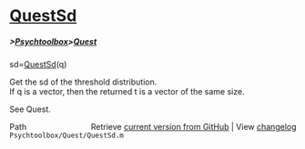 # [QuestSd](QuestSd)
##### >[Psychtoolbox](Psychtoolbox)>[Quest](Quest)

sd=[QuestSd](QuestSd)(q)  
  
Get the sd of the threshold distribution.  
If q is a vector, then the returned t is a vector of the same size.  
  
See Quest.  




<div class="code_header" style="text-align:right;">
  <span style="float:left;">Path&nbsp;&nbsp;</span> <span class="counter">Retrieve <a href=
  "https://raw.github.com/Psychtoolbox-3/Psychtoolbox-3/beta/Psychtoolbox/Quest/QuestSd.m">current version from GitHub</a> | View <a href=
  "https://github.com/Psychtoolbox-3/Psychtoolbox-3/commits/beta/Psychtoolbox/Quest/QuestSd.m">changelog</a></span>
</div>
<div class="code">
  <code>Psychtoolbox/Quest/QuestSd.m</code>
</div>

